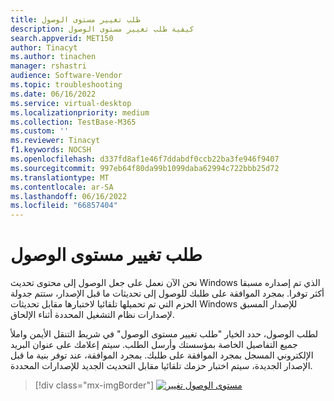 ```yaml
---
title: طلب تغيير مستوى الوصول
description: كيفية طلب تغيير مستوى الوصول
search.appverid: MET150
author: Tinacyt
ms.author: tinachen
manager: rshastri
audience: Software-Vendor
ms.topic: troubleshooting
ms.date: 06/16/2022
ms.service: virtual-desktop
ms.localizationpriority: medium
ms.collection: TestBase-M365
ms.custom: ''
ms.reviewer: Tinacyt
f1.keywords: NOCSH
ms.openlocfilehash: d337fd8af1e46f7ddabdf0ccb22ba3fe946f9407
ms.sourcegitcommit: 997eb64f80da99b1099daba62994c722bbb25d72
ms.translationtype: MT
ms.contentlocale: ar-SA
ms.lasthandoff: 06/16/2022
ms.locfileid: "66857404"
---
```

# <a name="request-to-change-access-level"></a>طلب تغيير مستوى الوصول 

نحن الآن نعمل على جعل الوصول إلى محتوى تحديث Windows الذي تم إصداره مسبقا أكثر توفرا. بمجرد الموافقة على طلبك للوصول إلى تحديثات ما قبل الإصدار، ستتم جدولة الحزم التي تم تحميلها تلقائيا لاختبارها مقابل تحديثات Windows للإصدار المسبق لإصدارات نظام التشغيل المحددة أثناء الإلحاق. 

لطلب الوصول، حدد الخيار "طلب تغيير مستوى الوصول" في شريط التنقل الأيمن واملأ جميع التفاصيل الخاصة بمؤسستك وأرسل الطلب. سيتم إعلامك على عنوان البريد الإلكتروني المسجل بمجرد الموافقة على طلبك. بمجرد الموافقة، عند توفر بنية ما قبل الإصدار الجديدة، سيتم اختبار حزمك تلقائيا مقابل التحديث الجديد للإصدارات المحددة. 

> [!div class="mx-imgBorder"]
> [![تغيير](Media/accesslevelchange.png) مستوى الوصول ](Media/accesslevelchange.png#lightbox)

